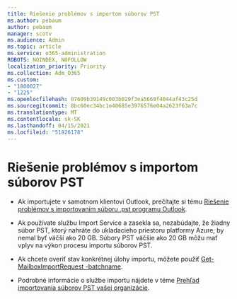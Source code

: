 ```yaml
---
title: Riešenie problémov s importom súborov PST
ms.author: pebaum
author: pebaum
manager: scotv
ms.audience: Admin
ms.topic: article
ms.service: o365-administration
ROBOTS: NOINDEX, NOFOLLOW
localization_priority: Priority
ms.collection: Adm_O365
ms.custom:
- "1800027"
- "1225"
ms.openlocfilehash: 07609b39149c003b029f3ea5669f4044af43c25d
ms.sourcegitcommit: 8bc60ec34bc1e40685e3976576e04a2623f63a7c
ms.translationtype: MT
ms.contentlocale: sk-SK
ms.lasthandoff: 04/15/2021
ms.locfileid: "51826178"
---
```

# <a name="troubleshooting-pst-import-issues"></a>Riešenie problémov s importom súborov PST

- Ak importujete v samotnom klientovi Outlook, prečítajte si tému [Riešenie problémov s importovaním súboru .pst programu Outlook](https://support.office.com/article/Fix-problems-importing-an-Outlook-pst-file-2d2e50dc-5c36-4ab2-ab50-f1be733b3d6e).

- Ak používate službu Import Service a zasekla sa, nezabúdajte, že žiadny súbor PST, ktorý nahráte do ukladacieho priestoru platformy Azure, by nemal byť väčší ako 20 GB. Súbory PST väčšie ako 20 GB môžu mať vplyv na výkon procesu importu súborov PST.

- Ak chcete overiť stav konkrétnej úlohy importu, môžete použiť [Get-MailboxImportRequest -batchname](https://docs.microsoft.com/powershell/module/exchange/mailboxes/get-mailboximportrequest).

- Podrobné informácie o službe importu nájdete v téme [Prehľad importovania súborov PST vašej organizácie](https://docs.microsoft.com/microsoft-365/compliance/importing-pst-files-to-office-365?view=o365-worldwide).

